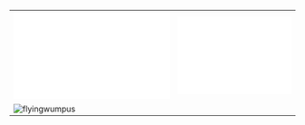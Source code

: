 <table align=“center” width=“max”>
    <tr>
        <td>
            <img src='/metrics.svg' alt=“Metrics” width=“400”>
        </td>
        <td>
            <img src='/metrics.plugin.isocalendar.fullyear.svg' alt=“Calender” width=“400">
        </td>
    </tr>
    <tr>
        <td>
	        <img src="http://github-readme-streak-stats.herokuapp.com?user=flyingwumpus&show_icons=true&title_color=7A7ADB&icon_color=2234AE&text_color=D3D3D3&bg_color=0,000000,130F40" width="375"  alt="flyingwumpus"/>
        </td>
    </tr>
</table>
